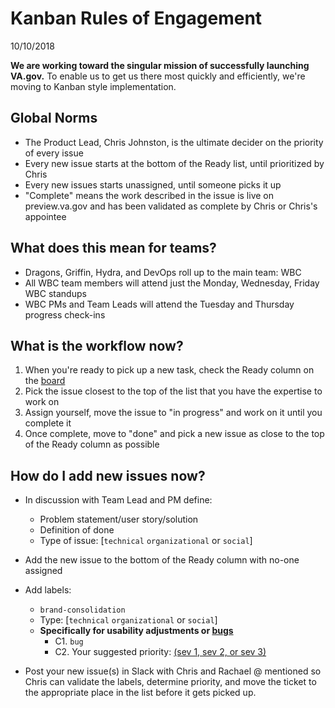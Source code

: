 # Kanban Rules of Engagement

10/10/2018

**We are working toward the singular mission of successfully launching VA.gov.** To enable us to get us there most quickly and efficiently, we're moving to Kanban style implementation.

## Global Norms

- The Product Lead, Chris Johnston, is the ultimate decider on the priority of every issue
- Every new issue starts at the bottom of the Ready list, until prioritized by Chris
- Every new issues starts unassigned, until someone picks it up
- "Complete" means the work described in the issue is live on preview.va.gov and has been validated as complete by Chris or Chris's appointee

## What does this mean for teams?

- Dragons, Griffin, Hydra, and DevOps roll up to the main team: WBC
- All WBC team members will attend just the Monday, Wednesday, Friday WBC standups
- WBC PMs and Team Leads will attend the Tuesday and Thursday progress check-ins

## What is the workflow now?

1. When you're ready to pick up a new task, check the Ready column on the [board]()
2. Pick the issue closest to the top of the list that you have the expertise to work on
3. Assign yourself, move the issue to "in progress" and work on it until you complete it
4. Once complete, move to "done" and pick a new issue as close to the top of the Ready column as possible

## How do I add new issues now?

- In discussion with Team Lead and PM define:
  - Problem statement/user story/solution
  - Definition of done
  - Type of issue: [`technical` `organizational` or `social`]
- Add the new issue to the bottom of the Ready column with no-one assigned
- Add labels:
  - `brand-consolidation`
  - Type: [`technical` `organizational` or `social`]
  - **Specifically for usability adjustments or [bugs](https://github.com/department-of-veterans-affairs/vets.gov-team/blob/master/Work%20Practices/Product%20Management/wbc-bug-template.md)**
    - C1. `bug`
    - C2. Your suggested priority: [(sev 1, sev 2, or sev 3)](https://github.com/department-of-veterans-affairs/vets.gov-team/blob/master/Work%20Practices/Product%20Management/wbc-bug-template.md)

- Post your new issue(s) in Slack with Chris and Rachael @ mentioned so Chris can validate the labels, determine priority, and move the ticket to the appropriate place in the list before it gets picked up.
